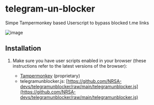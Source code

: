 # telegram-un-blocker

Simpe Tampermonkey based Userscript to bypass blocked t.me links

![image](https://user-images.githubusercontent.com/37355997/173549008-f984d6b0-6796-4cea-83c9-750449d48b8c.png)

## Installation

1. Make sure you have user scripts enabled in your browser (these instructions refer to the latest versions of the browser):

	- [Tampermonkey](https://www.tampermonkey.net/) (proprietary)
	- telegramunblocker.js: [https://github.com/NRSA-devs/telegramunblocker/raw/main/telegramunblocker.js](https://github.com/NRSA-devs/telegramunblocker/raw/main/telegramunblocker.js)
